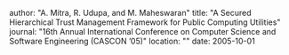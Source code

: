 author: "A. Mitra, R. Udupa, and M. Maheswaran"
title: "A Secured Hierarchical Trust Management Framework for Public Computing Utilities"
journal: "16th Annual International Conference on Computer Science and Software Engineering (CASCON ’05)"
location: ""
date: 2005-10-01